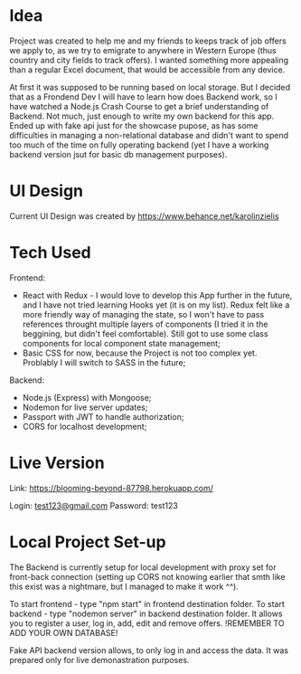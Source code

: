 # Idea #

Project was created to help me and my friends to keeps track of job offers we apply to, as we try to emigrate to anywhere in Western Europe (thus country and city fields to track offers). I wanted something more appealing than a regular Excel document, that would be accessible from any device.

At first it was supposed to be running based on local storage. But I decided that as a Frondend Dev I will have to learn how does Backend work, so I have watched a Node.js Crash Course to get a brief understanding of Backend. Not much, just enough to write my own backend for this app. Ended up with fake api just for the showcase pupose, as has some difficulties in managing a non-relational database and didn't want to spend too much of the time on fully operating backend (yet I have a working backend version jsut for basic db management purposes).

# UI Design #

Current UI Design was created by https://www.behance.net/karolinzielis

# Tech Used #

Frontend:
- React with Redux - I would love to develop this App further in the future, and I have not tried learning Hooks yet (it is on my list). Redux felt like a more friendly way of managing the state, so I won't have to pass references throught multiple layers of components (I tried it in the beggining, but didn't feel comfortable). Still got to use some class components for local component state management;
- Basic CSS for now, because the Project is not too complex yet. Problably I will switch to SASS in the future;

Backend:
- Node.js (Express) with Mongoose;
- Nodemon for live server updates;
- Passport with JWT to handle authorization;
- CORS for localhost development;

# Live Version #

Link: https://blooming-beyond-87798.herokuapp.com/

Login: test123@gmail.com
Password: test123

# Local Project Set-up #

The Backend is currently setup for local development with proxy set for front-back connection (setting up CORS not knowing earlier that smth like this exist was a nightmare, but I managed to make it work ^^).

To start frontend - type "npm start" in frontend destination folder.
To start backend - type "nodemon server" in backend destination folder. It allows you to register a user, log in, add, edit and remove offers. !REMEMBER TO ADD YOUR OWN DATABASE!

Fake API backend version allows, to only log in and access the data. It was prepared only for live demonastration purposes.